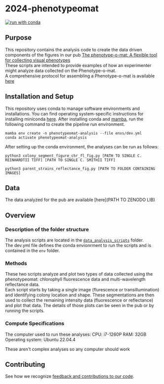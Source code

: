 # 2024-phenotypeomat

[![run with conda](http://img.shields.io/badge/run%20with-conda-3EB049?labelColor=000000&logo=anaconda)](https://docs.conda.io/projects/miniconda/en/latest/)

## Purpose

This repository contains the analysis code to create the data driven components of the figures in our pub [The phenotype-o-mat: A flexible tool for collecting visual phenotypes](LINK_TO_PUB)<br>
These scripts are intended to provide examples of how an experimenter might analyze data collected on the Phenotype-o-mat.<br>
A comprehensive protocol for assembling a Phenotype-o-mat is available [here](https://www.protocols.io/view/building-a-phenotype-o-mat-a-low-cost-diy-plate-re-yxmvm3r3ol3p/v1)<br>

## Installation and Setup

This repository uses conda to manage software environments and installations. You can find operating system-specific instructions for installing miniconda [here](https://docs.conda.io/projects/miniconda/en/latest/). After installing conda and [mamba](https://mamba.readthedocs.io/en/latest/), run the following command to create the pipeline run environment.

```{bash}
mamba env create -n phenotypeomat-analysis --file envs/dev.yml
conda activate phenotypeomat-analysis
```

After setting up the conda environment, the analyses can be run as follows:

`python3 colony_segment_figure_chr_fl_fig.py [PATH TO SINGLE C. REINHARDTII TIFF] [PATH TO SINGLE C. SMITHII TIFF]`

`python3 parent_strains_reflectance_fig.py [PATH TO FOLDER CONTAINING IMAGES]`

## Data

The data analyzed for the pub are available [here](PATH TO ZENODO LIB)

## Overview

### Description of the folder structure

The analysis scripts are located in the [`data_analysis_scripts`](./data_analysis_scripts) folder.<br>
The dev.yml file defines the conda envionrment to run the scripts and is contained in the `env` folder.

### Methods

These two scripts analyze and plot two types of data collected using the phenotypeomat: chlorophyll fluorescence data and multi-wavelength reflectance data.<br>
Each script starts by taking a single image (flurescence or transillumination) and identifying colony location and shape. These segmentations are then used to collect the remaining intensity data (fluorescence or reflectance) and plot that data. The details of those plots can be seen in the pub or by running the scripts.

### Compute Specifications
The computer used to run these analyses:
CPU: i7-1260P
RAM: 32GB
Operating system: Ubuntu 22.04.4

These aren't complex analyses so any computer should work

## Contributing

See how we recognize [feedback and contributions to our code](https://github.com/Arcadia-Science/arcadia-software-handbook/blob/main/guides-and-standards/guide-credit-for-contributions.md).
